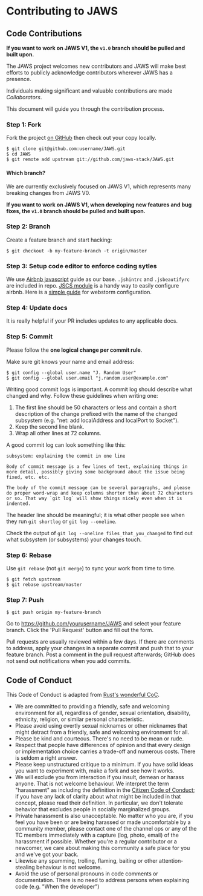 # Contributing to JAWS

## Code Contributions

**If you want to work on JAWS V1, the `v1.0` branch should be pulled and built upon.**

The JAWS project welcomes new contributors and JAWS will make best efforts to publicly acknowledge contributors wherever JAWS has a presence.

Individuals making significant and valuable contributions are made
_Collaborators_.

This document will guide you through the contribution process.

### Step 1: Fork

Fork the project [on GitHub](https://github.com/jaws-stack/JAWS) then check out your copy locally.

```text
$ git clone git@github.com:username/JAWS.git
$ cd JAWS
$ git remote add upstream git://github.com/jaws-stack/JAWS.git
```

#### Which branch?

We are currently exclusively focused on JAWS V1, which represents many breaking changes from JAWS V0.

**If you want to work on JAWS V1, when developing new features and bug fixes, the `v1.0` branch should be pulled and built upon.**


### Step 2: Branch

Create a feature branch and start hacking:

```text
$ git checkout -b my-feature-branch -t origin/master
```

### Step 3: Setup code editor to enforce coding sytles

We use [Airbnb javascript](https://github.com/airbnb/javascript) guide as our base. `.jshintrc` and `.jsbeautifyrc` are included in repo.  [JSCS module](http://jscs.info/overview.html) is a handy way to easily configure airbnb.  Here is a [simple guide](http://geek.bluemangointeractive.com/how-to-get-airbnbs-javascript-code-style-working-in-webstorm/) for webstorm configuration.

### Step 4: Update docs

It is really helpful if your PR includes updates to any applicable docs.

### Step 5: Commit

Please follow the **one logical change per commit rule**.

Make sure git knows your name and email address:

```text
$ git config --global user.name "J. Random User"
$ git config --global user.email "j.random.user@example.com"
```

Writing good commit logs is important.  A commit log should describe what changed and why.  Follow these guidelines when writing one:

1. The first line should be 50 characters or less and contain a short
   description of the change prefixed with the name of the changed
   subsystem (e.g. "net: add localAddress and localPort to Socket").
2. Keep the second line blank.
3. Wrap all other lines at 72 columns.

A good commit log can look something like this:

```
subsystem: explaining the commit in one line

Body of commit message is a few lines of text, explaining things in more detail, possibly giving some background about the issue being fixed, etc. etc.

The body of the commit message can be several paragraphs, and please do proper word-wrap and keep columns shorter than about 72 characters or so. That way `git log` will show things nicely even when it is indented.
```

The header line should be meaningful; it is what other people see when they run `git shortlog` or `git log --oneline`.

Check the output of `git log --oneline files_that_you_changed` to find out what subsystem (or subsystems) your changes touch.


### Step 6: Rebase

Use `git rebase` (not `git merge`) to sync your work from time to time.

```text
$ git fetch upstream
$ git rebase upstream/master
```

### Step 7: Push

```text
$ git push origin my-feature-branch
```

Go to https://github.com/yourusername/JAWS and select your feature branch. Click the 'Pull Request' button and fill out the form.

Pull requests are usually reviewed within a few days.  If there are comments to address, apply your changes in a separate commit and push that to your feature branch.  Post a comment in the pull request afterwards; GitHub does not send out notifications when you add commits.


## Code of Conduct

This Code of Conduct is adapted from [Rust's wonderful
CoC](http://www.rust-lang.org/conduct.html).

* We are committed to providing a friendly, safe and welcoming
  environment for all, regardless of gender, sexual orientation,
  disability, ethnicity, religion, or similar personal characteristic.
* Please avoid using overtly sexual nicknames or other nicknames that
  might detract from a friendly, safe and welcoming environment for
  all.
* Please be kind and courteous. There's no need to be mean or rude.
* Respect that people have differences of opinion and that every
  design or implementation choice carries a trade-off and numerous
  costs. There is seldom a right answer.
* Please keep unstructured critique to a minimum. If you have solid
  ideas you want to experiment with, make a fork and see how it works.
* We will exclude you from interaction if you insult, demean or harass
  anyone.  That is not welcome behaviour. We interpret the term
  "harassment" as including the definition in the [Citizen Code of
  Conduct](http://citizencodeofconduct.org/); if you have any lack of
  clarity about what might be included in that concept, please read
  their definition. In particular, we don't tolerate behavior that
  excludes people in socially marginalized groups.
* Private harassment is also unacceptable. No matter who you are, if
  you feel you have been or are being harassed or made uncomfortable
  by a community member, please contact one of the channel ops or any
  of the TC members immediately with a capture (log, photo, email) of
  the harassment if possible.  Whether you're a regular contributor or
  a newcomer, we care about making this community a safe place for you
  and we've got your back.
* Likewise any spamming, trolling, flaming, baiting or other
  attention-stealing behaviour is not welcome.
* Avoid the use of personal pronouns in code comments or
  documentation. There is no need to address persons when explaining
  code (e.g. "When the developer")
